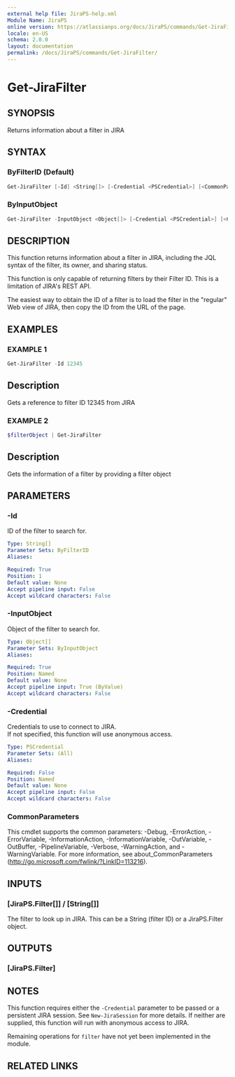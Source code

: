 ```yaml
---
external help file: JiraPS-help.xml
Module Name: JiraPS
online version: https://atlassianps.org/docs/JiraPS/commands/Get-JiraFilter/
locale: en-US
schema: 2.0.0
layout: documentation
permalink: /docs/JiraPS/commands/Get-JiraFilter/
---
```

# Get-JiraFilter

## SYNOPSIS

Returns information about a filter in JIRA

## SYNTAX

### ByFilterID (Default)

```powershell
Get-JiraFilter [-Id] <String[]> [-Credential <PSCredential>] [<CommonParameters>]
```

### ByInputObject

```powershell
Get-JiraFilter -InputObject <Object[]> [-Credential <PSCredential>] [<CommonParameters>]
```

## DESCRIPTION

This function returns information about a filter in JIRA, including the JQL syntax of the filter, its owner, and sharing status.

This function is only capable of returning filters by their Filter ID.
This is a limitation of JIRA's REST API.

The easiest way to obtain the ID of a filter is to load the filter in the "regular" Web view of JIRA,
then copy the ID from the URL of the page.

## EXAMPLES

### EXAMPLE 1

```powershell
Get-JiraFilter -Id 12345
```

Description  
 -----------  
Gets a reference to filter ID 12345 from JIRA

### EXAMPLE 2

```powershell
$filterObject | Get-JiraFilter
```

Description  
 -----------  
Gets the information of a filter by providing a filter object

## PARAMETERS

### -Id

ID of the filter to search for.

```yaml
Type: String[]
Parameter Sets: ByFilterID
Aliases:

Required: True
Position: 1
Default value: None
Accept pipeline input: False
Accept wildcard characters: False
```

### -InputObject

Object of the filter to search for.

```yaml
Type: Object[]
Parameter Sets: ByInputObject
Aliases:

Required: True
Position: Named
Default value: None
Accept pipeline input: True (ByValue)
Accept wildcard characters: False
```

### -Credential

Credentials to use to connect to JIRA.  
If not specified, this function will use anonymous access.

```yaml
Type: PSCredential
Parameter Sets: (All)
Aliases:

Required: False
Position: Named
Default value: None
Accept pipeline input: False
Accept wildcard characters: False
```

### CommonParameters

This cmdlet supports the common parameters: -Debug, -ErrorAction, -ErrorVariable, -InformationAction, -InformationVariable, -OutVariable, -OutBuffer, -PipelineVariable, -Verbose, -WarningAction, and -WarningVariable.
For more information, see about_CommonParameters (http://go.microsoft.com/fwlink/?LinkID=113216).

## INPUTS

### [JiraPS.Filter[]] / [String[]]

The filter to look up in JIRA. This can be a String (filter ID) or a JiraPS.Filter object.

## OUTPUTS

### [JiraPS.Filter]

## NOTES

This function requires either the `-Credential` parameter to be passed or a persistent JIRA session.
See `New-JiraSession` for more details.
If neither are supplied, this function will run with anonymous access to JIRA.

Remaining operations for `filter` have not yet been implemented in the module.

## RELATED LINKS
